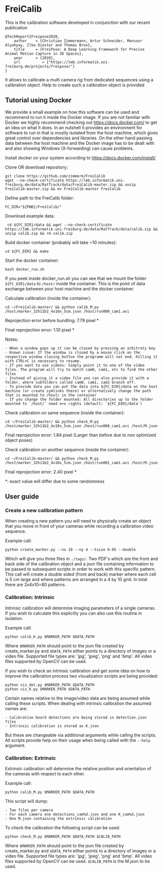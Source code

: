 # FreiCalib

This is the calibration software developed in conjunction with our recent publication

    @TechReport{Freipose2020,
        author    = {Christian Zimmermann, Artur Schneider, Mansour Alyahyay, Ilka Diester and Thomas Brox},
        title     = {FreiPose: A Deep Learning Framework for Precise Animal Motion Capture in 3D Spaces},
        year      = {2020},
        url          = {"https://lmb.informatik.uni-freiburg.de/projects/freipose/"}
    }

It allows to calibrate a multi camera rig from dedicated sequences using a calibration object. 
Help to create such a calibration object is provided

    
## Tutorial using Docker

We provide a small example on how this software can be used and recommend to run it inside the Docker image. 
If you are not familiar with Docker we highly recommend checking out https://docs.docker.com/ to get an idea on what it does.
In an nutshell it provides an environment for software to run in that is mostly isolated from the host machine, 
which gives great control over dependencies and libraries. On the other hand passing data between the host machine and 
the Docker image has to be dealt with and also showing Windows (X-forwarding) can cause problems.
 

Install docker on your system according to https://docs.docker.com/install/

Clone OR download repository:

    git clone https://github.com/zimmerm/FreiCalib
    wget --no-check-certificate https://lmb.informatik.uni-freiburg.de/data/RatTrack/data/FreiCalib-master.zip && unzip FreiCalib-master.zip && mv FreiCalib-master FreiCalib
    

Define path to the FreiCalib folder:

    FC_DIR="${PWD}/FreiCalib/"
    
Download example data:
    
     cd ${FC_DIR}/data && wget --no-check-certificate https://lmb.informatik.uni-freiburg.de/data/RatTrack/data/calib.zip && unzip calib.zip && rm calib.zip

Build docker container (probably will take ~10 minutes):
    
    cd ${FC_DIR} && make
    
Start the docker container:
    
    bash docker_run.sh
    
If you peek inside docker_run.sh you can see that we mount the folder `${FC_DIR}/data` to `/host/` inside the container.
This is the point of data exchange between your host machine and the docker container.

Calculate calibration (inside the container):

    cd ~/FreiCalib-master/ && python calib_M.py /host/marker_32h11b2_4x10x_5cm.json /host/run000_cam1.avi
    
Reprojection error before bundling: 7.79 pixel  *

Final reprojection error: 1.10 pixel *

Notes:
    
    - When a window pops up it can be closed by pressing an arbitraty key 
    - Known issue: If the window is closed by a mouse click on the respective window closing button the programm will not end. Killing it with CTRL+C is necessary to resume.
    - If you want to use videos: Simply point it to one of the video files. The program will try to match cam0, cam1, etc to find the other files
    - Instead of giving it a video file you can also provide it with a folder, where subfolders called cam0, cam1, cam2 branch off.
    - To provide data you can put the data into ${FC_DIR}/data on the host machine (or create symlinks there) or alternatively change the path that is mounted to /host/ in the container
    - If you change the folder mounted: All directories up to the folder mounted to `/host/` need o+x rights (default: `${FC_DIR}/data`)


Check calibration on same sequence (inside the container):

    cd ~/FreiCalib-master/ && python check_M.py /host/marker_32h11b2_4x10x_5cm.json /host/run000_cam1.avi /host/M.json
    
Final reprojection error: 1.84 pixel (Larger than before due to non optimized object poses)

Check calibration on another sequence (inside the container):

    cd ~/FreiCalib-master/ && python check_M.py /host/marker_32h11b2_4x10x_5cm.json /host/run001_cam1.avi /host/M.json

Final reprojection error: 2.40 pixel *


*: exact value will differ due to some randomness
   

## User guide

### Create a new calibration pattern

When creating a new pattern you will need to physically create an object that you move in front of your cameras
while recording a calibration video sequence.  

Example call:

    python create_marker.py --nx 10 --ny 4 --tsize 0.05 --double
    
Which will give you three files in `./tags/`. Two PDF's which are the front and back side of the calibration object and 
a json file containing information to be passed to subsequent scripts in order to work with this specific pattern.
This call will create a double sided (front and back) marker where each cell is 5 cm large and where patterns are arranged
in a 4 by 10 grid. In total there are 2x4x10=80 patterns.
    
### Calibration: Intrinsic

Intrinsic calibration will determine imaging parameters of a single cameras. If you wish to calculate this explicitly you
 can also use this routine in isolation.
 
Example call:

    python calib_K.py $MARKER_PATH $DATA_PATH

Where `$MARKER_PATH` should point to the json file created by create_marker.py and `$DATA_PATH` either points to a directory
 of images or a video file. Supported file types are: 'jpg', 'jpeg', 'png' and 'bmp'. All video files supported by OpenCV can be used.
 
If you wish to check an intrinsic calibration and get some idea on how to improve the calibration process two visualization scripts are being provided:

    python vis_det.py $MARKER_PATH $DATA_PATH
    python vis_K.py $MARKER_PATH $DATA_PATH
    
Certain names relative to the image/video data are being assumed while calling these scripts. 
When dealing with intrinsic calibration the assumed names are:

    - Calibration board detections are being stored in detection.json files
    - Intrinsic calibration is stored as K.json
    
But these are changeable via additional arguments while calling the scripts. 
All scripts provide help on their usage when being called with the `--help` argument.   
 
### Calibration: Extrinsic
 
Extrinsic calibration will determine the relative position and orientation of the cameras with respect to each other.
 
Example call:

    python calib_M.py $MARKER_PATH $DATA_PATH
    
This script will dump:

    - Two files per camera
    - For each camera one detections_cam%d.json and one K_cam%d.json
    - One M.json containing the extrinsic calibration
    
To check the calibration the following script can be used: 

    python check_M.py $MARKER_PATH $DATA_PATH $CALIB_PATH

Where `$MARKER_PATH` should point to the json file created by create_marker.py and `$DATA_PATH` either points to a directory
 of images or a video file. Supported file types are: 'jpg', 'jpeg', 'png' and 'bmp'. All video files supported by OpenCV can be used. `$CALIB_PATH` is the M.json to be used.


